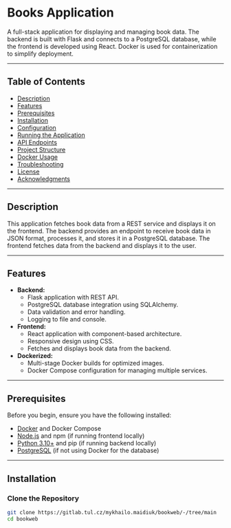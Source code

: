 # **Books Application**

A full-stack application for displaying and managing book data. The backend is built with Flask and connects to a PostgreSQL database, while the frontend is developed using React. Docker is used for containerization to simplify deployment.

---

## **Table of Contents**

- [Description](#description)
- [Features](#features)
- [Prerequisites](#prerequisites)
- [Installation](#installation)
- [Configuration](#configuration)
- [Running the Application](#running-the-application)
- [API Endpoints](#api-endpoints)
- [Project Structure](#project-structure)
- [Docker Usage](#docker-usage)
- [Troubleshooting](#troubleshooting)
- [License](#license)
- [Acknowledgments](#acknowledgments)

---

## **Description**

This application fetches book data from a REST service and displays it on the frontend. The backend provides an endpoint to receive book data in JSON format, processes it, and stores it in a PostgreSQL database. The frontend fetches data from the backend and displays it to the user.

---

## **Features**

- **Backend:**
  - Flask application with REST API.
  - PostgreSQL database integration using SQLAlchemy.
  - Data validation and error handling.
  - Logging to file and console.
- **Frontend:**
  - React application with component-based architecture.
  - Responsive design using CSS.
  - Fetches and displays book data from the backend.
- **Dockerized:**
  - Multi-stage Docker builds for optimized images.
  - Docker Compose configuration for managing multiple services.

---

## **Prerequisites**

Before you begin, ensure you have the following installed:

- [Docker](https://www.docker.com/get-started) and Docker Compose
- [Node.js](https://nodejs.org/) and npm (if running frontend locally)
- [Python 3.10+](https://www.python.org/downloads/) and pip (if running backend locally)
- [PostgreSQL](https://www.postgresql.org/download/) (if not using Docker for the database)

---

## **Installation**

### **Clone the Repository**

```bash
git clone https://gitlab.tul.cz/mykhailo.maidiuk/bookweb/-/tree/main
cd bookweb
